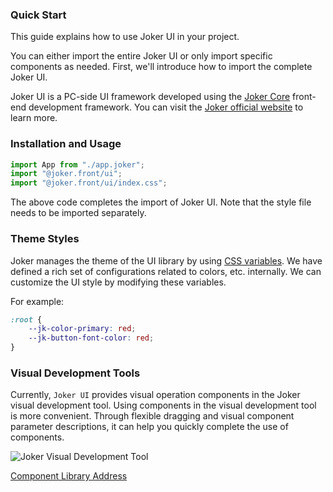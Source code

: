 ### Quick Start

This guide explains how to use Joker UI in your project.

You can either import the entire Joker UI or only import specific components as needed. First, we'll introduce how to import the complete Joker UI.

Joker UI is a PC-side UI framework developed using the [Joker Core](https://front.jokers.pub) front-end development framework. You can visit the [Joker official website](https://jokers.pub) to learn more.

### Installation and Usage

```ts
import App from "./app.joker";
import "@joker.front/ui";
import "@joker.front/ui/index.css";
```

The above code completes the import of Joker UI. Note that the style file needs to be imported separately.

### Theme Styles

Joker manages the theme of the UI library by using [CSS variables](https://www.w3school.com.cn/css/css3_variables.asp). We have defined a rich set of configurations related to colors, etc. internally. We can customize the UI style by modifying these variables.

For example:

```css
:root {
    --jk-color-primary: red;
    --jk-button-font-color: red;
}
```

### Visual Development Tools

Currently, `Joker UI` provides visual operation components in the Joker visual development tool. Using components in the visual development tool is more convenient. Through flexible dragging and visual component parameter descriptions, it can help you quickly complete the use of components.

![Joker Visual Development Tool](https://static.jokers.pub/home/component.png "Visual Development Tool")

[Component Library Address](https://lowcode.jokers.pub/repository/fcaf7ad3-c7d5-45fb-9ec9-7ffd29fb44f4)
